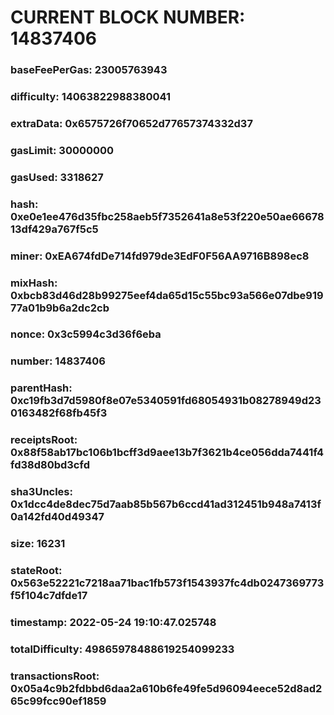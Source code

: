 # CURRENT BLOCK NUMBER: 14837406

### baseFeePerGas: 23005763943
### difficulty: 14063822988380041
### extraData: 0x6575726f70652d77657374332d37
### gasLimit: 30000000
### gasUsed: 3318627
### hash: 0xe0e1ee476d35fbc258aeb5f7352641a8e53f220e50ae6667813df429a767f5c5
### miner: 0xEA674fdDe714fd979de3EdF0F56AA9716B898ec8
### mixHash: 0xbcb83d46d28b99275eef4da65d15c55bc93a566e07dbe91977a01b9b6a2dc2cb
### nonce: 0x3c5994c3d36f6eba
### number: 14837406
### parentHash: 0xc19fb3d7d5980f8e07e5340591fd68054931b08278949d230163482f68fb45f3
### receiptsRoot: 0x88f58ab17bc106b1bcff3d9aee13b7f3621b4ce056dda7441f4fd38d80bd3cfd
### sha3Uncles: 0x1dcc4de8dec75d7aab85b567b6ccd41ad312451b948a7413f0a142fd40d49347
### size: 16231
### stateRoot: 0x563e52221c7218aa71bac1fb573f1543937fc4db0247369773f5f104c7dfde17
### timestamp: 2022-05-24 19:10:47.025748
### totalDifficulty: 49865978488619254099233
### transactionsRoot: 0x05a4c9b2fdbbd6daa2a610b6fe49fe5d96094eece52d8ad265c99fcc90ef1859
